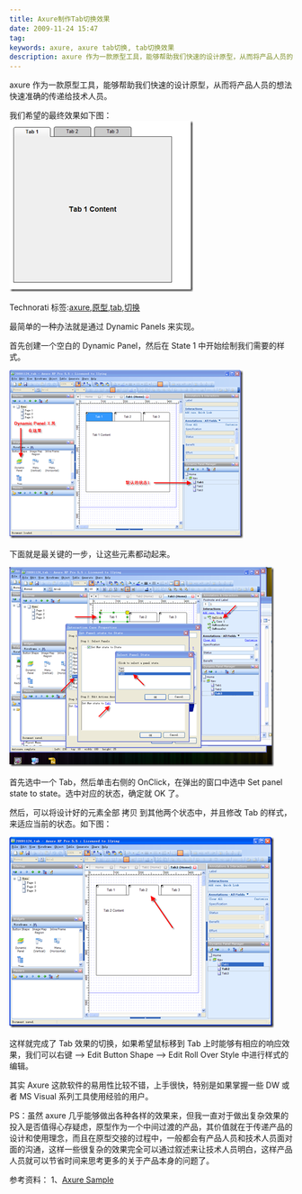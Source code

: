 ```yaml
---
title: Axure制作Tab切换效果
date: 2009-11-24 15:47
tag: 
keywords: axure, axure tab切换, tab切换效果
description: axure 作为一款原型工具，能够帮助我们快速的设计原型，从而将产品人员的想法快速准确的传递给技术人员。
---
```


axure 作为一款原型工具，能够帮助我们快速的设计原型，从而将产品人员的想法快速准确的传递给技术人员。

我们希望的最终效果如下图：
[![](./20091124-axure-tab/0004_thumb.png)](http://images.cnblogs.com/cnblogs_com/cocowool/WindowsLiveWriter/b0a2d1a7be96_C426/0004_2.png)

Technorati 标签:[axure](http://technorati.com/tags/axure),[原型](http://technorati.com/tags/%e5%8e%9f%e5%9e%8b),[tab](http://technorati.com/tags/tab),[切换](http://technorati.com/tags/%e5%88%87%e6%8d%a2)

最简单的一种办法就是通过 Dynamic Panels 来实现。

首先创建一个空白的 Dynamic Panel，然后在 State 1 中开始绘制我们需要的样式。



[![](./20091124-axure-tab/0005_thumb.png)](http://images.cnblogs.com/cnblogs_com/cocowool/WindowsLiveWriter/b0a2d1a7be96_C426/0005_2.png)

下面就是最关键的一步，让这些元素都动起来。

[![](./20091124-axure-tab/0007_thumb.png)](http://images.cnblogs.com/cnblogs_com/cocowool/WindowsLiveWriter/b0a2d1a7be96_C426/0007_2.png)

首先选中一个 Tab，然后单击右侧的 OnClick，在弹出的窗口中选中 Set panel state to state。选中对应的状态，确定就 OK 了。

然后，可以将设计好的元素全部 拷贝 到其他两个状态中，并且修改 Tab 的样式，来适应当前的状态。如下图：

[![](./20091124-axure-tab/0006_thumb.png)](http://images.cnblogs.com/cnblogs_com/cocowool/WindowsLiveWriter/b0a2d1a7be96_C426/0006_2.png)

这样就完成了 Tab 效果的切换，如果希望鼠标移到 Tab 上时能够有相应的响应效果，我们可以右键 –> Edit Button Shape –> Edit Roll Over Style 中进行样式的编辑。

其实 Axure 这款软件的易用性比较不错，上手很快，特别是如果掌握一些 DW 或者 MS Visual 系列工具使用经验的用户。

PS：虽然 axure 几乎能够做出各种各样的效果来，但我一直对于做出复杂效果的投入是否值得心存疑虑，原型作为一个中间过渡的产品，其价值就在于传递产品的设计和使用理念，而且在原型交接的过程中，一般都会有产品人员和技术人员面对面的沟通，这样一些很复杂的效果完全可以通过叙述来让技术人员明白，这样产品人员就可以节省时间来思考更多的关于产品本身的问题了。

参考资料：
1、[Axure Sample](http://www.axure.com/sampleProjects.aspx)












